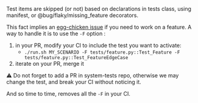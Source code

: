 Test items are skipped (or not) based on declarations in tests class, using manifest, or @bug/flaky/missing_feature decorators.

This fact implies an [egg-chicken issue](../edit/egg-chicken-changes.md) if you need to work on a feature. A way to handle it is to use the `-F` option :

1. in your PR, modify your CI to include the test you want to activate:
   - `./run.sh MY_SCENARIO -F tests/feature.py::Test_Feature -F tests/feature.py::Test_FeatureEdgeCase`
1. iterate on your PR, merge it

:warning: Do not forget to add a PR in system-tests repo, otherwise we may change the test, and break your CI without noticing it.

And so time to time, removes all the `-F` in your CI.
